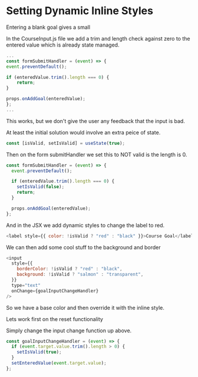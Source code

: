 # Setting Dynamic Inline Styles

Entering a blank goal gives a small

In the CourseInput.js file we add a trim and length check against zero to the entered value which is already state managed.

```js
...
const formSubmitHandler = (event) => {
event.preventDefault();

if (enteredValue.trim().length === 0) {
    return;
}

props.onAddGoal(enteredValue);
};
...

```

This works, but we don't give the user any feedback that the input is bad.

At least the initial solution would involve an extra peice of state.

```js
const [isValid, setIsValid] = useState(true);
```

Then on the form submitHandler we set this to NOT valid is the length is 0.

```js
const formSubmitHandler = (event) => {
  event.preventDefault();

  if (enteredValue.trim().length === 0) {
    setIsValid(false);
    return;
  }

  props.onAddGoal(enteredValue);
};
```

And in the JSX we add dynamic styles to change the label to red.

```js
<label style={{ color: !isValid ? "red" : "black" }}>Course Goal</label>
```

We can then add some cool stuff to the background and border

```js
<input
  style={{
    borderColor: !isValid ? "red" : "black",
    background: !isValid ? "salmon" : "transparent",
  }}
  type="text"
  onChange={goalInputChangeHandler}
/>
```

So we have a base color and then override it with the inline style.

Lets work first on the reset functionality

Simply change the input change function up above.

```js
const goalInputChangeHandler = (event) => {
  if (event.target.value.trim().length > 0) {
    setIsValid(true);
  }
  setEnteredValue(event.target.value);
};
```
